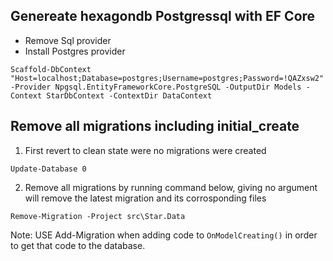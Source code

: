 ## Genereate hexagondb Postgressql with EF Core

* Remove Sql provider
* Install Postgres provider 
```Package Manager Console
Scaffold-DbContext "Host=localhost;Database=postgres;Username=postgres;Password=!QAZxsw2" -Provider Npgsql.EntityFrameworkCore.PostgreSQL -OutputDir Models -Context StarDbContext -ContextDir DataContext
```

## Remove all migrations including initial_create

1. First revert to clean state were no migrations were created
```Package Manager Console
Update-Database 0
```

2. Remove all migrations by running command below, giving no argument will remove 
   the latest migration and its corrosponding files
```Package Manager Console
Remove-Migration -Project src\Star.Data
```

Note:
USE Add-Migration when adding code to `OnModelCreating()` in order to get that code to the database.

